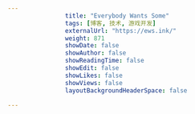 ---
                title: "Everybody Wants Some"
                tags: [博客, 技术, 游戏开发]
                externalUrl: "https://ews.ink/"
                weight: 871
                showDate: false
                showAuthor: false
                showReadingTime: false
                showEdit: false
                showLikes: false
                showViews: false
                layoutBackgroundHeaderSpace: false
                ---

